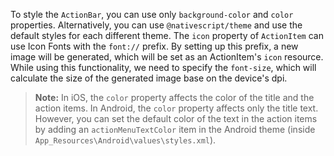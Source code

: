 
To style the `ActionBar`, you can use only `background-color` and `color` properties. Alternatively, you can use `@nativescript/theme` and use the default styles for each different theme. The `icon` property of `ActionItem` can use Icon Fonts with the `font://` prefix. By setting up this prefix, a new image will be generated, which will be set as an ActionItem's `icon` resource. While using this functionality, we need to specify the `font-size`, which will calculate the size of the generated image base on the device's dpi.

<snippet id='actionbar-icon-fonts-html'/>

> **Note:** In iOS, the `color` property affects the color of the title and the action items. In Android, the `color` property affects only the title text. However, you can set the default color of the text in the action items by adding an `actionMenuTextColor` item in the Android theme (inside `App_Resources\Android\values\styles.xml`).
